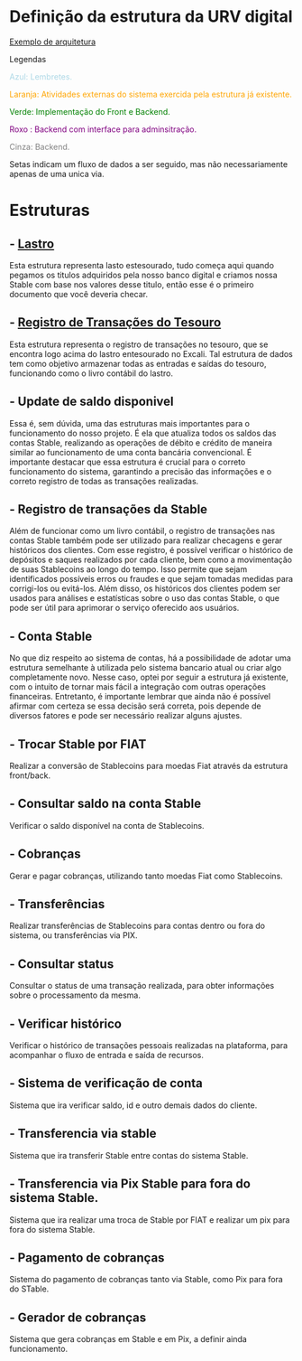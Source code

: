 # **Definição da estrutura da URV digital**

[Exemplo de arquitetura](https://excalidraw.com/#json=yp-SGKAN9I4vTXxsJS5v4,Hnmd9_6KqSEyysv6Fymhew)

Legendas

<span style="color:lightblue"> Azul: Lembretes.</span>

<span style="color:orange">Laranja: Atividades externas do sistema exercida pela estrutura já existente.</span>

<span style="color:green">Verde: Implementação do Front e Backend.</span>

<span style="color:purple">Roxo : Backend com interface para adminsitração.</span>

<span style="color:gray">Cinza: Backend.</span>


Setas indicam um fluxo de dados a ser seguido, mas não necessariamente apenas de uma unica via.

# **Estruturas**

## - [Lastro](./estruturas/Lastro.md)

Esta estrutura representa lasto estesourado, tudo começa aqui quando pegamos os titulos adquiridos pela nosso banco digital e criamos nossa Stable com base nos valores desse titulo, então esse é o primeiro documento que você deveria checar. 

## - [Registro de Transações do Tesouro](./estruturas/regTesouro.md)

Esta estrutura representa o registro de transações no tesouro, que se encontra logo acima do lastro entesourado no Excali. Tal estrutura de dados tem como objetivo armazenar todas as entradas e saídas do tesouro, funcionando como o livro contábil do lastro.

## - Update de saldo disponivel

Essa é, sem dúvida, uma das estruturas mais importantes para o funcionamento do nosso projeto. É ela que atualiza todos os saldos das contas Stable, realizando as operações de débito e crédito de maneira similar ao funcionamento de uma conta bancária convencional. É importante destacar que essa estrutura é crucial para o correto funcionamento do sistema, garantindo a precisão das informações e o correto registro de todas as transações realizadas.

## - Registro de transações da Stable

Além de funcionar como um livro contábil, o registro de transações nas contas Stable também pode ser utilizado para realizar checagens e gerar históricos dos clientes. Com esse registro, é possível verificar o histórico de depósitos e saques realizados por cada cliente, bem como a movimentação de suas Stablecoins ao longo do tempo. Isso permite que sejam identificados possíveis erros ou fraudes e que sejam tomadas medidas para corrigi-los ou evitá-los. Além disso, os históricos dos clientes podem ser usados para análises e estatísticas sobre o uso das contas Stable, o que pode ser útil para aprimorar o serviço oferecido aos usuários.

## - Conta Stable

No que diz respeito ao sistema de contas, há a possibilidade de adotar uma estrutura semelhante à utilizada pelo sistema bancario atual ou criar algo completamente novo. Nesse caso, optei por seguir a estrutura já existente, com o intuito de tornar mais fácil a integração com outras operações financeiras. Entretanto, é importante lembrar que ainda não é possível afirmar com certeza se essa decisão será correta, pois depende de diversos fatores e pode ser necessário realizar alguns ajustes.

## - Trocar Stable por FIAT

Realizar a conversão de Stablecoins para moedas Fiat através da estrutura front/back.

## - Consultar saldo na conta Stable

Verificar o saldo disponível na conta de Stablecoins.

## - Cobranças

 Gerar e pagar cobranças, utilizando tanto moedas Fiat como Stablecoins.

## - Transferências

Realizar transferências de Stablecoins para contas dentro ou fora do sistema, ou transferências via PIX.

## - Consultar status

Consultar o status de uma transação realizada, para obter informações sobre o processamento da mesma.

## - Verificar histórico

Verificar o histórico de transações pessoais realizadas na plataforma, para acompanhar o fluxo de entrada e saída de recursos.

## - Sistema de verificação de conta

Sistema que ira verificar saldo, id e outro demais dados do cliente.

## - Transferencia via stable 

Sistema que ira transferir Stable entre contas do sistema Stable.

## - Transferencia via Pix Stable para fora do sistema Stable.

Sistema que ira realizar uma troca de Stable por FIAT e realizar um pix para fora do sistema Stable.

## - Pagamento de cobranças

Sistema do pagamento de cobranças tanto via Stable, como Pix para fora do STable.

## - Gerador de cobranças 

Sistema que gera cobranças em Stable e em Pix, a definir ainda funcionamento.















